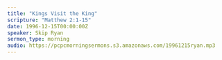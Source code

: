 ```yaml
---
title: "Kings Visit the King"
scripture: "Matthew 2:1-15"
date: 1996-12-15T00:00:00Z
speaker: Skip Ryan
sermon_type: morning
audio: https://pcpcmorningsermons.s3.amazonaws.com/19961215ryan.mp3 
---
```



